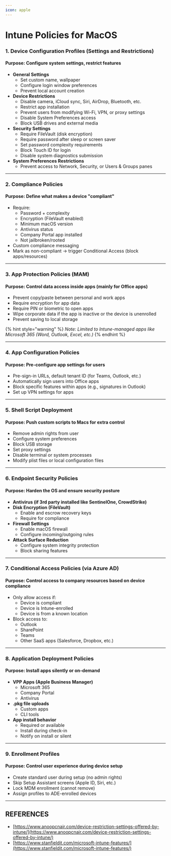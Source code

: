 ```yaml
---
icon: apple
---
```


# Intune Policies for MacOS

### 1. **Device Configuration Profiles (Settings and Restrictions)**

#### Purpose: Configure system settings, restrict features

* **General Settings**
  * Set custom name, wallpaper
  * Configure login window preferences
  * Prevent local account creation
* **Device Restrictions**
  * Disable camera, iCloud sync, Siri, AirDrop, Bluetooth, etc.
  * Restrict app installation
  * Prevent users from modifying Wi-Fi, VPN, or proxy settings
  * Disable System Preferences access
  * Block USB drives and external media
* **Security Settings**
  * Require FileVault (disk encryption)
  * Require password after sleep or screen saver
  * Set password complexity requirements
  * Block Touch ID for login
  * Disable system diagnostics submission
* **System Preferences Restrictions**
  * Prevent access to Network, Security, or Users & Groups panes

***

### 2. **Compliance Policies**

#### Purpose: Define what makes a device "compliant"

* Require:
  * Password + complexity
  * Encryption (FileVault enabled)
  * Minimum macOS version
  * Antivirus status
  * Company Portal app installed
  * Not jailbroken/rooted
* Custom compliance messaging
* Mark as non-compliant → trigger Conditional Access (block apps/resources)

***

### 3. **App Protection Policies (MAM)**

#### Purpose: Control data access inside apps (mainly for Office apps)

* Prevent copy/paste between personal and work apps
* Require encryption for app data
* Require PIN or biometric to open apps
* Wipe corporate data if the app is inactive or the device is unenrolled
* Prevent saving to local storage

{% hint style="warning" %}
_Note: Limited to Intune-managed apps like Microsoft 365 (Word, Outlook, Excel, etc.)_
{% endhint %}

***

### 4. **App Configuration Policies**

#### Purpose: Pre-configure app settings for users

* Pre-sign-in URLs, default tenant ID (for Teams, Outlook, etc.)
* Automatically sign users into Office apps
* Block specific features within apps (e.g., signatures in Outlook)
* Set up VPN settings for apps

***

### 5. **Shell Script Deployment**

#### Purpose: Push custom scripts to Macs for extra control

* Remove admin rights from user
* Configure system preferences
* Block USB storage
* Set proxy settings
* Disable terminal or system processes
* Modify plist files or local configuration files

***

### 6. **Endpoint Security Policies**

#### Purpose: Harden the OS and ensure security posture

* **Antivirus (if 3rd party installed like SentinelOne, CrowdStrike)**
* **Disk Encryption (FileVault)**
  * Enable and escrow recovery keys
  * Require for compliance
* **Firewall Settings**
  * Enable macOS firewall
  * Configure incoming/outgoing rules
* **Attack Surface Reduction**
  * Configure system integrity protection
  * Block sharing features

***

### 7. **Conditional Access Policies (via Azure AD)**

#### Purpose: Control access to company resources based on device compliance

* Only allow access if:
  * Device is compliant
  * Device is Intune-enrolled
  * Device is from a known location
* Block access to:
  * Outlook
  * SharePoint
  * Teams
  * Other SaaS apps (Salesforce, Dropbox, etc.)

***

### 8. **Application Deployment Policies**

#### Purpose: Install apps silently or on-demand

* **VPP Apps (Apple Business Manager)**
  * Microsoft 365
  * Company Portal
  * Antivirus
* **.pkg file uploads**
  * Custom apps
  * CLI tools
* **App install behavior**
  * Required or available
  * Install during check-in
  * Notify on install or silent

***

### 9. **Enrollment Profiles**

#### Purpose: Control user experience during device setup

* Create standard user during setup (no admin rights)
* Skip Setup Assistant screens (Apple ID, Siri, etc.)
* Lock MDM enrollment (cannot remove)
* Assign profiles to ADE-enrolled devices



***

## REFERENCES

* [https://www.anoopcnair.com/device-restriction-settings-offered-by-intune/](https://www.anoopcnair.com/device-restriction-settings-offered-by-intune/)
* [https://www.stanfieldit.com/microsoft-intune-features/](https://www.stanfieldit.com/microsoft-intune-features/)
